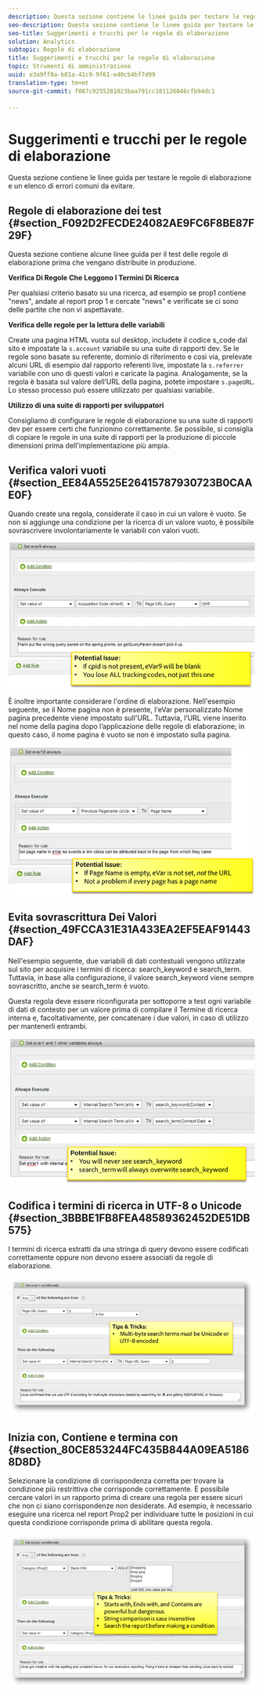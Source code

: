 ```yaml
---
description: Questa sezione contiene le linee guida per testare le regole di elaborazione e un elenco di errori comuni da evitare.
seo-description: Questa sezione contiene le linee guida per testare le regole di elaborazione e un elenco di errori comuni da evitare.
seo-title: Suggerimenti e trucchi per le regole di elaborazione
solution: Analytics
subtopic: Regole di elaborazione
title: Suggerimenti e trucchi per le regole di elaborazione
topic: Strumenti di amministrazione
uuid: e3a9ff8a-b81a-41c9-9f61-e40cb4bf7d99
translation-type: tm+mt
source-git-commit: f087c9255281023baa791cc181126046cfb94dc1

---
```



# Suggerimenti e trucchi per le regole di elaborazione

Questa sezione contiene le linee guida per testare le regole di elaborazione e un elenco di errori comuni da evitare.

## Regole di elaborazione dei test {#section_F092D2FECDE24082AE9FC6F8BE87F29F}

Questa sezione contiene alcune linee guida per il test delle regole di elaborazione prima che vengano distribuite in produzione.

**Verifica Di Regole Che Leggono I Termini Di Ricerca**

Per qualsiasi criterio basato su una ricerca, ad esempio se prop1 contiene "news", andate al report prop 1 e cercate "news" e verificate se ci sono delle partite che non vi aspettavate.

**Verifica delle regole per la lettura delle variabili**

Create una pagina HTML vuota sul desktop, includete il codice s_code dal sito e impostate la `s.account` variabile su una suite di rapporti dev. Se le regole sono basate su referente, dominio di riferimento e così via, prelevate alcuni URL di esempio dal rapporto referenti live, impostate la `s.referrer` variabile con uno di questi valori e caricate la pagina. Analogamente, se la regola è basata sul valore dell’URL della pagina, potete impostare `s.pageURL`. Lo stesso processo può essere utilizzato per qualsiasi variabile.

**Utilizzo di una suite di rapporti per sviluppatori**

Consigliamo di configurare le regole di elaborazione su una suite di rapporti dev per essere certi che funzionino correttamente. Se possibile, si consiglia di copiare le regole in una suite di rapporti per la produzione di piccole dimensioni prima dell'implementazione più ampia.

## Verifica valori vuoti {#section_EE84A5525E26415787930723B0CAAE0F}

Quando create una regola, considerate il caso in cui un valore è vuoto. Se non si aggiunge una condizione per la ricerca di un valore vuoto, è possibile sovrascrivere involontariamente le variabili con valori vuoti.

![](assets/tips-set-value-acquisition-code.png)

È inoltre importante considerare l'ordine di elaborazione. Nell'esempio seguente, se il Nome pagina non è presente, l'eVar personalizzato Nome pagina precedente viene impostato sull'URL. Tuttavia, l’URL viene inserito nel nome della pagina dopo l’applicazione delle regole di elaborazione; in questo caso, il nome pagina è vuoto se non è impostato sulla pagina.

![](assets/tips-copy-page-name-to-evar.png)

## Evita sovrascrittura Dei Valori {#section_49FCCA31E31A433EA2EF5EAF91443DAF}

Nell'esempio seguente, due variabili di dati contestuali vengono utilizzate sul sito per acquisire i termini di ricerca: search_keyword e search_term. Tuttavia, in base alla configurazione, il valore search_keyword viene sempre sovrascritto, anche se search_term è vuoto.

Questa regola deve essere riconfigurata per sottoporre a test ogni variabile di dati di contesto per un valore prima di compilare il Termine di ricerca interna e, facoltativamente, per concatenare i due valori, in caso di utilizzo per mantenerli entrambi.

![](assets/tips-search-keyword.png)

## Codifica i termini di ricerca in UTF-8 o Unicode {#section_3BBBE1FB8FEA48589362452DE51DB575}

I termini di ricerca estratti da una stringa di query devono essere codificati correttamente oppure non devono essere associati da regole di elaborazione.

![](assets/tips-multibyte.png)

## Inizia con, Contiene e termina con {#section_80CE853244FC435B844A09EA51868D8D}

Selezionare la condizione di corrispondenza corretta per trovare la condizione più restrittiva che corrisponde correttamente. È possibile cercare valori in un rapporto prima di creare una regola per essere sicuri che non ci siano corrispondenze non desiderate. Ad esempio, è necessario eseguire una ricerca nel report Prop2 per individuare tutte le posizioni in cui questa condizione corrisponde prima di abilitare questa regola.

![](assets/tips-startswith.png)


